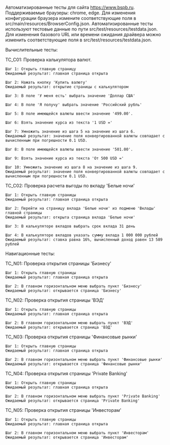 Автоматизированные тесты для сайта https://www.bspb.ru.
Поддерживаемые браузеры: chrome, edge. Для изменения конфигурации браузера измените соответствующие поля в src/main/resources/BrowserConfig.json. 
Автоматизированные тесты используют тестовые данные по пути src/test/resources/testdata.json.
Для изменения базового URL или времени ожидания драйвера можно изменить соответствующие поля в src/test/resources/testdata.json.

Вычислительные тесты:

TC_C01: Проверка калькулятора валют.

    Шаг 1: Открыть главную страницу
    Ожидаемый результат: главная страница открыта
    
    Шаг 2: Нажать кнопку 'Купить валюту'
    Ожидаемый результат: открытие страницы с калькулятором
    
    Шаг 3: В поле 'У меня есть' выбрать значение 'Доллар США'
    
    Шаг 4: В поле 'Я получу' выбрать значение 'Российский рубль'

    Шаг 5: В поле имеющейся валюты ввести значение '499.00'.

    Шаг 6: Взять значение курса из текста '1 USD ='

    Шаг 7: Умножить значение из шага 5 на значение из шага 6.
    Ожидаемый результат: значение поля конвертированной валюты совпадает с вычисленным при погрешности 0.1 USD.

    Шаг 8: В поле имеющейся валюты ввести значение '501.00'.

    Шаг 9: Взять значение курса из текста 'От 500 USD ='

    Шаг 10: Умножить значение из шага 8 на значение из шага 9.
    Ожидаемый результат: значение поля конвертированной валюты совпадает с вычисленным при погрешности 0.1 USD.

TC_C02: Проверка расчета выгоды по вкладу 'Белые ночи'

    Шаг 1: Открыть главную страницы
    Ожидаемый результат: главная страница открыта
    
    Шаг 2: Перейти на страницу вклада 'Белые ночи' из подменю 'Вклады' главной страницы
    Ожидаемый результат: открыта страница вклада 'Белые ночи'
    
    Шаг 3: В калькуляторе вкладов выбрать срок вклада 31 день
    
    Шаг 4: В калькуляторе вкладов указать сумму вклада 1 000 000 рублей
    Ожидаемый результат: ставка равна 16%, вычисленный доход равен 13 589 рублей

Навигационные тесты:

TC_N01: Проверка открытия страницы 'Бизнесу'

    Шаг 1: Открыть главную страницы
    Ожидаемый результат: главная страница открыта
    
    Шаг 2: В главном горизонтальном меню выбрать пункт 'Бизнесу'
    Ожидаемый результат: открывается страница 'Бизнесу'

TC_N02: Проверка открытия страницы 'ВЭД'

    Шаг 1: Открыть главную страницы
    Ожидаемый результат: главная страница открыта
    
    Шаг 2: В главном горизонтальном меню выбрать пункт 'ВЭД'
    Ожидаемый результат: открывается страница 'ВЭД'

TC_N03: Проверка открытия страницы 'Финансовые рынки'

    Шаг 1: Открыть главную страницы
    Ожидаемый результат: главная страница открыта
    
    Шаг 2: В главном горизонтальном меню выбрать пункт 'Финансовые рынки'
    Ожидаемый результат: открывается страница 'Финансовые рынки'

TC_N04: Проверка открытия страницы 'Private Banking'

    Шаг 1: Открыть главную страницы
    Ожидаемый результат: главная страница открыта
    
    Шаг 2: В главном горизонтальном меню выбрать пункт 'Private Banking'
    Ожидаемый результат: открывается страница 'Private Banking'

TC_N05: Проверка открытия страницы 'Инвесторам'

    Шаг 1: Открыть главную страницы
    Ожидаемый результат: главная страница открыта
    
    Шаг 2: В главном горизонтальном меню выбрать пункт 'Инвесторам'
    Ожидаемый результат: открывается страница 'Инвесторам'